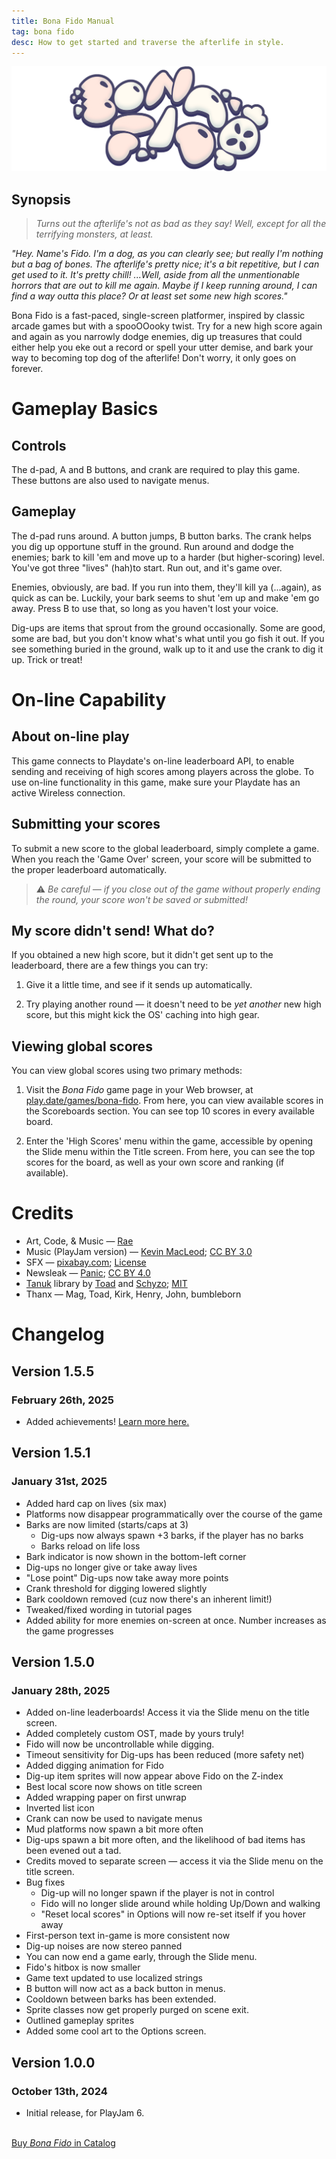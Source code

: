 ```yaml
---
title: Bona Fido Manual
tag: bona fido
desc: How to get started and traverse the afterlife in style.
---
```

![Bona Fido](/blog/images/2024-10-13-1.png)

## Synopsis

> *Turns out the afterlife's not as bad as they say! Well, except for all the terrifying monsters, at least.*

*"Hey. Name's Fido. I'm a dog, as you can clearly see; but really I'm nothing but a bag of bones. The afterlife's pretty nice; it's a bit repetitive, but I can get used to it. It's pretty chill! ...Well, aside from all the unmentionable horrors that are out to kill me *again*. Maybe if I keep running around, I can find a way outta this place? Or at least set some new high scores."*

Bona Fido is a fast-paced, single-screen platformer, inspired by classic arcade games but with a spooOOooky twist. Try for a new high score again and again as you narrowly dodge enemies, dig up treasures that could either help you eke out a record or spell your utter demise, and bark your way to becoming top dog of the afterlife! Don't worry, it only goes on forever.

# Gameplay Basics

## Controls

The d-pad, A and B buttons, and crank are required to play this game. These buttons are also used to navigate menus.

## Gameplay

The d-pad runs around. A button jumps, B button barks. The crank helps you dig up opportune stuff in the ground. Run around and dodge the enemies; bark to kill 'em and move up to a harder (but higher-scoring) level. You've got three "lives" (hah)to start. Run out, and it's game over.

Enemies, obviously, are bad. If you run into them, they'll kill ya (...again), as quick as can be. Luckily, your bark seems to shut 'em up and make 'em go away. Press B to use that, so long as you haven't lost your voice.

Dig-ups are items that sprout from the ground occasionally. Some are good, some are bad, but you don't know what's what until you go fish it out. If you see something buried in the ground, walk up to it and use the crank to dig it up. Trick or treat!

# On-line Capability

## About on-line play

This game connects to Playdate's on-line leaderboard API, to enable sending and receiving of high scores among players across the globe. To use on-line functionality in this game, make sure your Playdate has an active Wireless connection.

## Submitting your scores

To submit a new score to the global leaderboard, simply complete a game. When you reach the 'Game Over' screen, your score will be submitted to the proper leaderboard automatically.

> ⚠️ *Be careful — if you close out of the game without properly ending the round, your score won't be saved or submitted!*

## My score didn't send! What do?

If you obtained a new high score, but it didn't get sent up to the leaderboard, there are a few things you can try:

1. Give it a little time, and see if it sends up automatically.

2. Try playing another round — it doesn't need to be *yet another* new high score, but this might kick the OS' caching into high gear.

## Viewing global scores

You can view global scores using two primary methods:

1. Visit the *Bona Fido* game page in your Web browser, at [play.date/games/bona-fido](https://play.date/games/bona-fido/). From here, you can view available scores in the Scoreboards section. You can see top 10 scores in every available board.

2. Enter the 'High Scores' menu within the game, accessible by opening the Slide menu within the Title screen. From here, you can see the top scores for the board, as well as your own score and ranking (if available).

# Credits

- Art, Code, & Music — [Rae](https://rae.wtf)
- Music (PlayJam version) — [Kevin MacLeod](https://incompetech.com/); [CC BY 3.0](https://creativecommons.org/licenses/by/3.0/)
- SFX — [pixabay.com](https://pixabay.com/); [License](https://pixabay.com/service/terms/)
- Newsleak — [Panic](https://panic.com); [CC BY 4.0](https://creativecommons.org/licenses/by/4.0/)
- [Tanuk](https://github.com/Schyzophrenic/Tanuk_CodeSequence) library by [Toad](https://toadleyundercontrol.itch.io/) and [Schyzo](https://twitter.com/Schyzo99); [MIT](https://github.com/Schyzophrenic/Tanuk_CodeSequence/blob/main/LICENSE)
- Thanx — Mag, Toad, Kirk, Henry, John, bumbleborn

# Changelog

## Version 1.5.5
### February 26th, 2025

- Added achievements! [Learn more here.](https://github.com/PlaydateSquad/pd-achievements)

## Version 1.5.1
### January 31st, 2025

- Added hard cap on lives (six max)
- Platforms now disappear programmatically over the course of the game
- Barks are now limited (starts/caps at 3)
	- Dig-ups now always spawn +3 barks, if the player has no barks
	- Barks reload on life loss
- Bark indicator is now shown in the bottom-left corner
- Dig-ups no longer give or take away lives
- "Lose point" Dig-ups now take away more points
- Crank threshold for digging lowered slightly
- Bark cooldown removed (cuz now there's an inherent limit!)
- Tweaked/fixed wording in tutorial pages
- Added ability for more enemies on-screen at once. Number increases as the game progresses

## Version 1.5.0
### January 28th, 2025

- Added on-line leaderboards! Access it via the Slide menu on the title screen.
- Added completely custom OST, made by yours truly!
- Fido will now be uncontrollable while digging.
- Timeout sensitivity for Dig-ups has been reduced (more safety net)
- Added digging animation for Fido
- Dig-up item sprites will now appear above Fido on the Z-index
- Best local score now shows on title screen
- Added wrapping paper on first unwrap
- Inverted list icon
- Crank can now be used to navigate menus
- Mud platforms now spawn a bit more often
- Dig-ups spawn a bit more often, and the likelihood of bad items has been evened out a tad.
- Credits moved to separate screen — access it via the Slide menu on the title screen.
- Bug fixes
	- Dig-up will no longer spawn if the player is not in control
	- Fido will no longer slide around while holding Up/Down and walking
	- "Reset local scores" in Options will now re-set itself if you hover away
- First-person text in-game is more consistent now
- Dig-up noises are now stereo panned
- You can now end a game early, through the Slide menu.
- Fido's hitbox is now smaller
- Game text updated to use localized strings
- B button will now act as a back button in menus.
- Cooldown between barks has been extended.
- Sprite classes now get properly purged on scene exit.
- Outlined gameplay sprites
- Added some cool art to the Options screen.

## Version 1.0.0
### October 13th, 2024

- Initial release, for PlayJam 6.

<br>
<a href="https://play.date/games/bona-fido" class="button">Buy <i>Bona Fido</i> in Catalog</a>